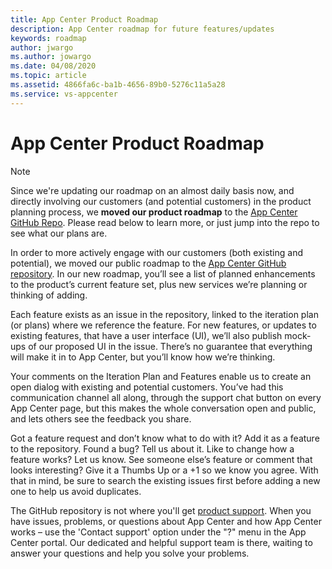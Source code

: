 ```yaml
---
title: App Center Product Roadmap
description: App Center roadmap for future features/updates
keywords: roadmap
author: jwargo
ms.author: jowargo
ms.date: 04/08/2020
ms.topic: article
ms.assetid: 4866fa6c-ba1b-4656-89b0-5276c11a5a28
ms.service: vs-appcenter
---
```


# App Center Product Roadmap

> [!NOTE]
> Since we're updating our roadmap on an almost daily basis now, and directly involving our customers (and potential customers) in the product planning process, we **moved our product roadmap** to the [App Center GitHub Repo](https://github.com/Microsoft/appcenter). Please read below to learn more, or just jump into the repo to see what our plans are.

In order to more actively engage with our customers (both existing and potential), we moved our public roadmap to the [App Center GitHub repository](https://github.com/Microsoft/appcenter). In our new roadmap, you’ll see a list of planned enhancements to the product’s current feature set, plus new services we’re planning or thinking of adding.

Each feature exists as an issue in the repository, linked to the iteration plan (or plans) where we reference the feature. For new features, or updates to existing features, that have a user interface (UI), we’ll also publish mock-ups of our proposed UI in the issue. There’s no guarantee that everything will make it in to App Center, but you’ll know how we’re thinking.

Your comments on the Iteration Plan and Features enable us to create an open dialog with existing and potential customers. You’ve had this communication channel all along, through the support chat button on every App Center page, but this makes the whole conversation open and public, and lets others see the feedback you share.

Got a feature request and don’t know what to do with it? Add it as a feature to the repository. Found a bug? Tell us about it. Like to change how a feature works? Let us know. See someone else’s feature or comment that looks interesting? Give it a Thumbs Up or a +1 so we know you agree. With that in mind, be sure to search the existing issues first before adding a new one to help us avoid duplicates.

The GitHub repository is not where you'll get [product support](https://docs.microsoft.com/en-us/appcenter/help). When you have issues, problems, or questions about App Center and how App Center works – use the 'Contact support' option under the "?" menu in the App Center portal. Our dedicated and helpful support team is there, waiting to answer your questions and help you solve your problems.
